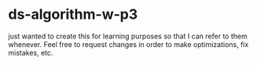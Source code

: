 # ds-algorithm-w-p3
just wanted to create this for learning purposes so that I can refer to them whenever. Feel free to request changes in order to make optimizations, fix mistakes, etc. 
